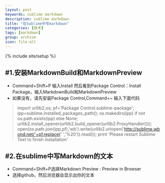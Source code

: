 ```yaml
---
layout: post
keywords: sublime markdown
description: sublime markdown
title: "在Sublime中写markdown"
categories: [技术]
tags: [markdown]
group: archive
icon: file-alt
---
```

{% include site/setup %}

#1.安装MarkdownBuild和MarkdownPreview
------------
 - Command+Shift+P 输入Install 然后看到Package Control：Install Package，输入MarkdownBuild和MarkdownPreview
 - 如果没有，请先安装Package Control,Command+~ 输入下面代码

> import urllib2,os; pf='Package Control.sublime-package';
> ipp=sublime.installed_packages_path(); os.makedirs(ipp) if not
> os.path.exists(ipp) else None;
> urllib2.install_opener(urllib2.build_opener(urllib2.ProxyHandler()));
> open(os.path.join(ipp,pf),'wb').write(urllib2.urlopen('http://sublime.wbond.net/'+pf.replace('
> ','%20')).read()); print 'Please restart Sublime Text to finish
> installation'

#2.在sublime中写Markdown的文本
------------
 - Command+Shift+P选择Markdown Preview : Preview in Browser
 - 选择github，然后浏览器会显示出你的文本